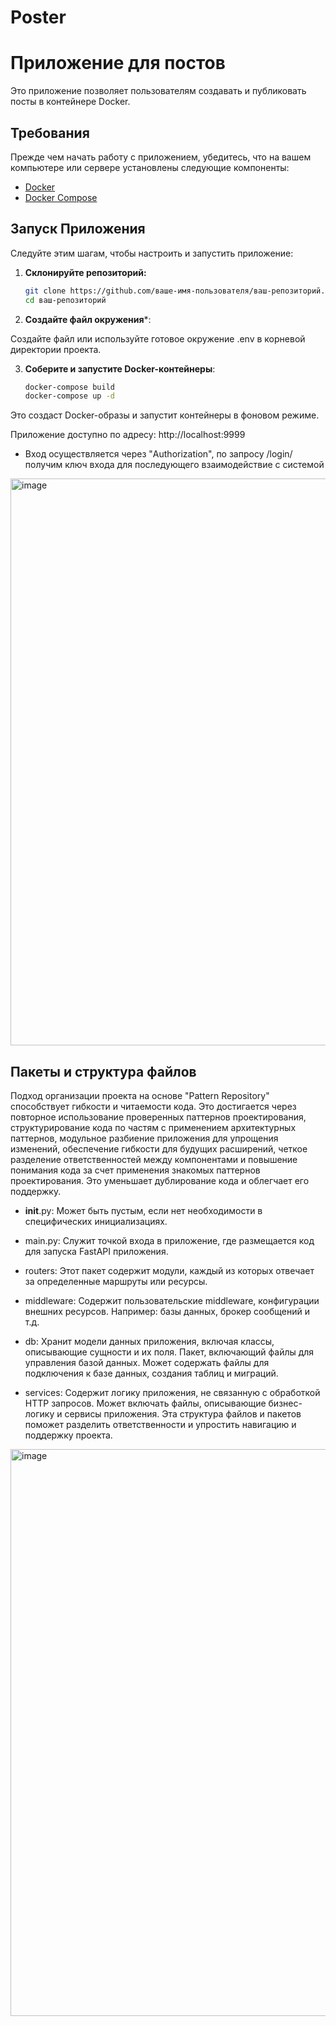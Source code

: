 # Poster
# Приложение для постов

Это приложение позволяет пользователям создавать и публиковать посты в контейнере Docker.

## Требования

Прежде чем начать работу с приложением, убедитесь, что на вашем компьютере или сервере установлены следующие компоненты:

- [Docker](https://docs.docker.com/get-docker/)
- [Docker Compose](https://docs.docker.com/compose/install/)

## Запуск Приложения

Следуйте этим шагам, чтобы настроить и запустить приложение:

1. **Склонируйте репозиторий:**

   ```bash
   git clone https://github.com/ваше-имя-пользователя/ваш-репозиторий.git
   cd ваш-репозиторий

2. **Создайте файл окружения***:

Создайте файл или используйте готовое окружение .env в корневой директории проекта.

3. **Соберите и запустите Docker-контейнеры**:
   ```bash
   docker-compose build
   docker-compose up -d
Это создаст Docker-образы и запустит контейнеры в фоновом режиме.

Приложение доступно по адресу: http://localhost:9999

- Вход осуществляется через "Authorization", по запросу /login/ получим ключ входа для последующего взаимодействие с системой
<img width="907" alt="image" src="https://github.com/x0observer/Poster/assets/106298051/d84abd7a-d372-4e73-bfee-c398436e5cbb">

## Пакеты и структура файлов
Подход организации проекта на основе "Pattern Repository" способствует гибкости и читаемости кода. Это достигается через повторное использование проверенных паттернов проектирования, структурирование кода по частям с применением архитектурных паттернов, модульное разбиение приложения для упрощения изменений, обеспечение гибкости для будущих расширений, четкое разделение ответственностей между компонентами и повышение понимания кода за счет применения знакомых паттернов проектирования. Это уменьшает дублирование кода и облегчает его поддержку.

- __init__.py: Может быть пустым, если нет необходимости в специфических инициализациях.

- main.py: Служит точкой входа в приложение, где размещается код для запуска FastAPI приложения.

- routers: Этот пакет содержит модули, каждый из которых отвечает за определенные маршруты или ресурсы.

- middleware: Содержит пользовательские middleware, конфигурации внешних ресурсов. Например: базы данных, брокер сообщений и т.д.

- db: Хранит модели данных приложения, включая классы, описывающие сущности и их поля. Пакет, включающий файлы для управления базой данных. Может содержать файлы для подключения к базе данных, создания таблиц и миграций.

- services: Содержит логику приложения, не связанную с обработкой HTTP запросов. Может включать файлы, описывающие бизнес-логику и сервисы приложения. Эта структура файлов и пакетов поможет разделить ответственности и упростить навигацию и поддержку проекта.

<img width="907" alt="image" src="https://github.com/x0observer/Poster/assets/106298051/71d28633-9ba2-4c7f-816f-d7cd89a3c946">

